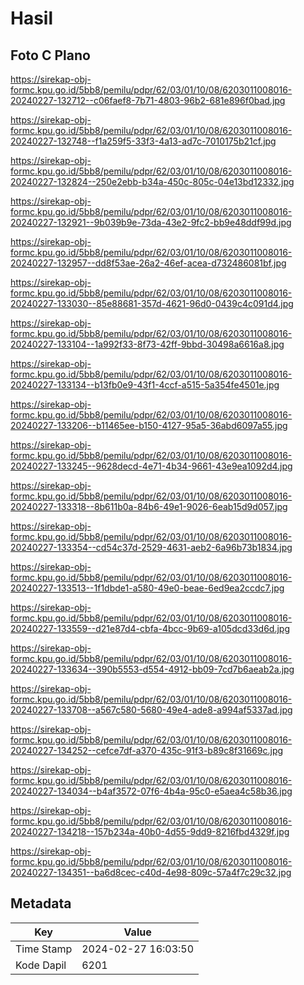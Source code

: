 # Hasil

## Foto C Plano

https://sirekap-obj-formc.kpu.go.id/5bb8/pemilu/pdpr/62/03/01/10/08/6203011008016-20240227-132712--c06faef8-7b71-4803-96b2-681e896f0bad.jpg

https://sirekap-obj-formc.kpu.go.id/5bb8/pemilu/pdpr/62/03/01/10/08/6203011008016-20240227-132748--f1a259f5-33f3-4a13-ad7c-7010175b21cf.jpg

https://sirekap-obj-formc.kpu.go.id/5bb8/pemilu/pdpr/62/03/01/10/08/6203011008016-20240227-132824--250e2ebb-b34a-450c-805c-04e13bd12332.jpg

https://sirekap-obj-formc.kpu.go.id/5bb8/pemilu/pdpr/62/03/01/10/08/6203011008016-20240227-132921--9b039b9e-73da-43e2-9fc2-bb9e48ddf99d.jpg

https://sirekap-obj-formc.kpu.go.id/5bb8/pemilu/pdpr/62/03/01/10/08/6203011008016-20240227-132957--dd8f53ae-26a2-46ef-acea-d732486081bf.jpg

https://sirekap-obj-formc.kpu.go.id/5bb8/pemilu/pdpr/62/03/01/10/08/6203011008016-20240227-133030--85e88681-357d-4621-96d0-0439c4c091d4.jpg

https://sirekap-obj-formc.kpu.go.id/5bb8/pemilu/pdpr/62/03/01/10/08/6203011008016-20240227-133104--1a992f33-8f73-42ff-9bbd-30498a6616a8.jpg

https://sirekap-obj-formc.kpu.go.id/5bb8/pemilu/pdpr/62/03/01/10/08/6203011008016-20240227-133134--b13fb0e9-43f1-4ccf-a515-5a354fe4501e.jpg

https://sirekap-obj-formc.kpu.go.id/5bb8/pemilu/pdpr/62/03/01/10/08/6203011008016-20240227-133206--b11465ee-b150-4127-95a5-36abd6097a55.jpg

https://sirekap-obj-formc.kpu.go.id/5bb8/pemilu/pdpr/62/03/01/10/08/6203011008016-20240227-133245--9628decd-4e71-4b34-9661-43e9ea1092d4.jpg

https://sirekap-obj-formc.kpu.go.id/5bb8/pemilu/pdpr/62/03/01/10/08/6203011008016-20240227-133318--8b611b0a-84b6-49e1-9026-6eab15d9d057.jpg

https://sirekap-obj-formc.kpu.go.id/5bb8/pemilu/pdpr/62/03/01/10/08/6203011008016-20240227-133354--cd54c37d-2529-4631-aeb2-6a96b73b1834.jpg

https://sirekap-obj-formc.kpu.go.id/5bb8/pemilu/pdpr/62/03/01/10/08/6203011008016-20240227-133513--1f1dbde1-a580-49e0-beae-6ed9ea2ccdc7.jpg

https://sirekap-obj-formc.kpu.go.id/5bb8/pemilu/pdpr/62/03/01/10/08/6203011008016-20240227-133559--d21e87d4-cbfa-4bcc-9b69-a105dcd33d6d.jpg

https://sirekap-obj-formc.kpu.go.id/5bb8/pemilu/pdpr/62/03/01/10/08/6203011008016-20240227-133634--390b5553-d554-4912-bb09-7cd7b6aeab2a.jpg

https://sirekap-obj-formc.kpu.go.id/5bb8/pemilu/pdpr/62/03/01/10/08/6203011008016-20240227-133708--a567c580-5680-49e4-ade8-a994af5337ad.jpg

https://sirekap-obj-formc.kpu.go.id/5bb8/pemilu/pdpr/62/03/01/10/08/6203011008016-20240227-134252--cefce7df-a370-435c-91f3-b89c8f31669c.jpg

https://sirekap-obj-formc.kpu.go.id/5bb8/pemilu/pdpr/62/03/01/10/08/6203011008016-20240227-134034--b4af3572-07f6-4b4a-95c0-e5aea4c58b36.jpg

https://sirekap-obj-formc.kpu.go.id/5bb8/pemilu/pdpr/62/03/01/10/08/6203011008016-20240227-134218--157b234a-40b0-4d55-9dd9-8216fbd4329f.jpg

https://sirekap-obj-formc.kpu.go.id/5bb8/pemilu/pdpr/62/03/01/10/08/6203011008016-20240227-134351--ba6d8cec-c40d-4e98-809c-57a4f7c29c32.jpg


## Metadata

| Key        | Value               |
| ---------- | ------------------- |
| Time Stamp | 2024-02-27 16:03:50 |
| Kode Dapil | 6201                |



